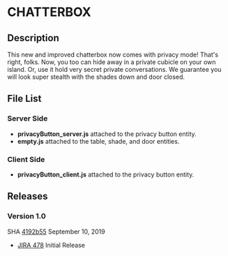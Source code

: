 # CHATTERBOX

## Description
This new and improved chatterbox now comes with privacy mode! That's right, folks. Now, you too can hide away in a private cubicle on your own island. Or, use it hold very secret private conversations. We guarantee you will look super stealth with the shades down and door closed.

## File List
### Server Side
* **privacyButton_server.js** attached to the privacy button entity.
* **empty.js** attached to the table, shade, and door entities.

### Client Side
* **privacyButton_client.js** attached to the privacy button entity.

## Releases
### Version 1.0
SHA [4192b55](https://github.com/highfidelity/hifi-content/commits/4192b55) September 10, 2019
- [JIRA 478](https://highfidelity.atlassian.net/browse/DEV-478)   Initial Release









